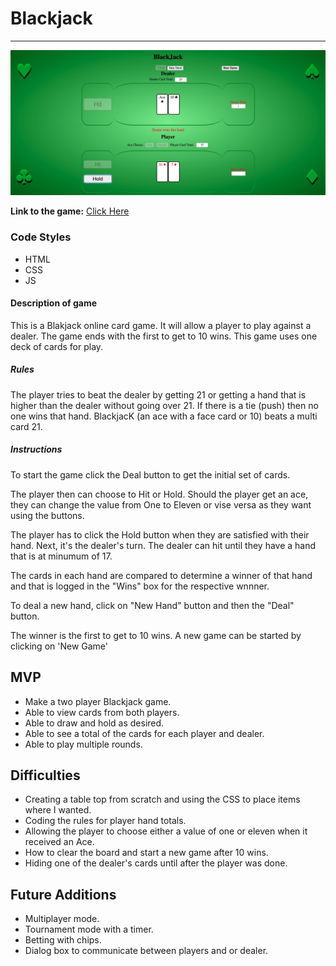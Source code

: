# Blackjack
---------
![screenshot of the game](/images/ScreenShot-blackjack-game.jpg)

**Link to the game:** [Click Here](https://vrkljam.github.io/Blackjack)

### Code Styles
- HTML
- CSS
- JS

#### Description of game
This is a Blakjack online card game. It will allow a player to play against a dealer. The game ends with the first to get to 10 wins. This game uses one deck of cards for play.

##### Rules
The player tries to beat the dealer by getting 21 or getting a hand that is higher than the dealer without going over 21. If there is a tie (push) then no one wins that hand.  BlackjacK (an ace with a face card or 10) beats a multi card 21.

##### Instructions
To start the game click the Deal button to get the initial set of cards.

The player then can choose to Hit or Hold.
    Should the player get an ace, they can change the value from One to Eleven or vise versa as they want using the buttons.

The player has to click the Hold button when they are satisfied with their hand.
Next, it's the dealer's turn. The dealer can hit until they have a hand that is at minumum of 17.

The cards in each hand are compared to determine a winner of that hand and that is logged in the "Wins" box for the respective wnnner.

To deal a new hand, click on "New Hand" button and then the "Deal" button.

The winner is the first to get to 10 wins.
A new game can be started by clicking on 'New Game'

## MVP
- Make a two player Blackjack game.
- Able to view cards from both players.
- Able to draw and hold as desired.
- Able to see a total of the cards for each player and dealer.
- Able to play multiple rounds.

## Difficulties
- Creating a table top from scratch and using the CSS to place items where I wanted.
- Coding the rules for player hand totals.
- Allowing the player to choose either a value of one or eleven when it received an Ace.
- How to clear the board and start a new game after 10 wins.
- Hiding one of the dealer's cards until after the player was done.

## Future Additions
- Multiplayer mode.
- Tournament mode with a timer.
- Betting with chips.
- Dialog box to communicate between players and or dealer.

